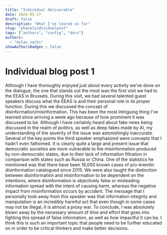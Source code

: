 ```yaml
---
title: "Individual deliverable"
date: 2024-05-17
draft: false
description: "What I've leared so far"
slug: "phase1individualpost"
tags: ["authors", "config", "docs"]
authors:
  - "dylan_sacks"
showAuthorsBadges : false
---
```


# Individual blog post 1
Although I have thoroughly enjoyed just about every activity we’ve done on the dialogue, the one that stands out the most was the first visit we had to the EEAS in Brussels. During this visit, we had several talented guest speakers discuss what the EEAS is and their personal role in its proper function. During this we discussed the concept of disinformation/misinformation. This has been the most intriguing thing I’ve learned since arriving a week ago because of how prominent it was discussed to be. Although I have certainly heard about fake news being discussed in the realm of politics, as well as deep fakes made by AI, my understanding of the severity of the issue was astonishingly inaccurate. Several of the key points the third speaker emphasized were concepts that I hadn’t even fathomed. It is clearly quite a large and present issue that democratic societies are more vulnerable to the misinformation produced by non-democratic states, due to their lack of information filtration in comparison with states such as Russia or China. One of the statistics he mentioned was that there have been 16,000 known cases of pro-kremlin disinformation catalogued since 2015. We were also taught the distinction between disinformation and misinformation to be dependent on the intentions, where disinformation is objectively false or misleading information spread with the intent of causing harm, whereas the negative impact from misinformation occurs by accident. The message that I personally took away from this speaker was that information integrity and manipulation is an incredibly harmful act that even though in some cases may not be illegal, it is almost a proxy war. To conclude, I was absolutely blown away by the necessary amount of time and effort that goes into fighting this spread of false information, as well as how impactful it can be. I think this is such an important topic that people need to be further educated on in order to be critical thinkers and make better decisions.
